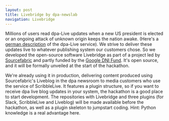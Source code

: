 ```yaml
---
layout: post
title: Livebridge by dpa-newslab
navigation: Livebridge
---
```


Millions of users read dpa-Live updates when a new US president is elected or an ongoing attack of unknown origin keeps the nation awake. (Here's a [german description](https://www.dpa.com/de/produkte-services/liveticker-newsblogs/#liveticker) of the dpa-Live service). We strive to deliver these updates live to whatever publishing system our customers chose. So we developed the open-source software Livebridge as part of a project led by [Sourcefabric](https://www.sourcefabric.org/) and partly funded by the [Google DNI Fund](https://blog.sourcefabric.org/en/news/blog/3434/Introducing-Live-Coverage-Ecosystem-funded-by-Google.htm). It's open source, and it will be formally unveiled at the start of the hackathon. 

We're already using it in production, delivering content produced using Sourcefabric's Liveblog in the dpa newsroom to media customers who use the service of ScribbleLive. It features a plugin structure, so if you want to receive dpa live blog updates in your system, the hackathon is a good place to start development. The repositories with Livebridge and three plugins (for Slack, ScribbleLive and Liveblog) will be made available before the hackathon, as well as a plugin skeleton to jumpstart coding. Hint: Python knowledge is a real advantage here.

